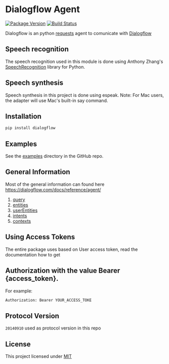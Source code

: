
# Dialogflow Agent

[![Package Version](https://img.shields.io/pypi/v/dialogflow.svg)](https://pypi.python.org/pypi/dialogflow/)
[![Build Status](https://travis-ci.org/vkosuri/dialogflow.svg?branch=master)](https://travis-ci.org/vkosuri/dialogflow)

Dialogflow is an python [requests](http://docs.python-requests.org/en/master/) agent to comunicate with [Dialogflow](https://dialogflow.com/)

## Speech recognition

The speech recognition used in this module is done using Anthony Zhang's [SpeechRecognition](https://github.com/Uberi/speech_recognition) library for Python.

## Speech synthesis

Speech synthesis in this project is done using espeak. Note: For Mac users, the adapter will use Mac's built-in say command.

## Installation

``` Bash
pip install dialogflow
```

## Examples

See the [examples](./examples) directory in the GitHub repo.

## General Information
Most of the general information can found here https://dialogflow.com/docs/reference/agent/

1. [query](https://dialogflow.com/docs/reference/agent/query)
2. [entities](https://dialogflow.com/docs/reference/agent/entities)
3. [userEntities](https://dialogflow.com/docs/reference/agent/userentities)
4. [intents](https://dialogflow.com/docs/reference/agent/intents)
5. [contexts](https://dialogflow.com/docs/reference/agent/contexts)

## Using Access Tokens

The entire package uses based on User access token, read the documentation how to get

## Authorization with the value Bearer {access_token}.

For example:

``` Python
Authorization: Bearer YOUR_ACCESS_TOKE
```

## Protocol Version

``20140910`` used as protocol version in this repo

## License
This project licensed under [MIT](./LICENSE)
